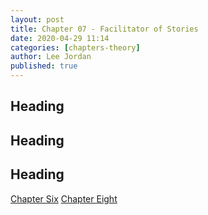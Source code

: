 ```yaml
---
layout: post
title: Chapter 07 - Facilitator of Stories
date: 2020-04-29 11:14
categories: [chapters-theory]
author: Lee Jordan
published: true
---
```


<h2>Heading</h2>


<h2>Heading</h2>


<h2>Heading</h2>

<div class="pagination">
    <a class="pagination-item older" href="https://therapy.geraldleejordan.com/chapter-06/">Chapter Six</a>
      <a class="pagination-item newer" href="https://therapy.geraldleejordan.com/chapter-08/">Chapter Eight</a>
</div>
